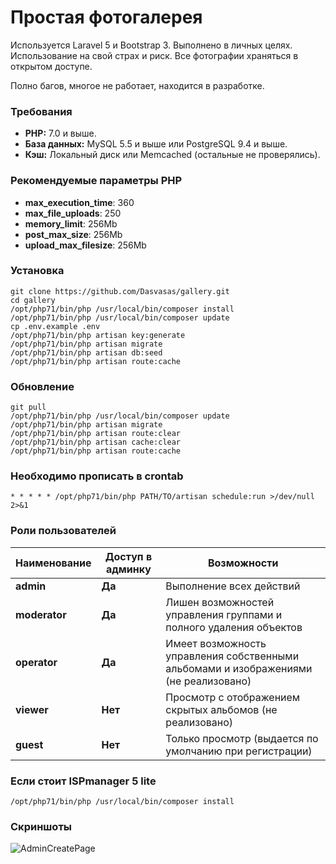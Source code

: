 # Простая фотогалерея

Используется Laravel 5 и Bootstrap 3. Выполнено в личных целях. Использование на 
свой страх и риск. Все фотографии храняться в открытом доступе.

Полно багов, многое не работает, находится в разработке.

### Требования

 - **PHP:** 7.0 и выше.
 - **База данных:** MySQL 5.5 и выше или PostgreSQL 9.4 и выше.
 - **Кэш:** Локальный диск или Memcached (остальные не проверялись).

### Рекомендуемые параметры PHP

 - **max_execution_time**: 360
 - **max_file_uploads**: 250
 - **memory_limit**: 256Mb
 - **post_max_size**: 256Mb
 - **upload_max_filesize**: 256Mb

### Установка

```
git clone https://github.com/Dasvasas/gallery.git
cd gallery
/opt/php71/bin/php /usr/local/bin/composer install
/opt/php71/bin/php /usr/local/bin/composer update
cp .env.example .env
/opt/php71/bin/php artisan key:generate
/opt/php71/bin/php artisan migrate
/opt/php71/bin/php artisan db:seed
/opt/php71/bin/php artisan route:cache
```

### Обновление

```
git pull
/opt/php71/bin/php /usr/local/bin/composer update
/opt/php71/bin/php artisan migrate
/opt/php71/bin/php artisan route:clear
/opt/php71/bin/php artisan cache:clear
/opt/php71/bin/php artisan route:cache
```

### Необходимо прописать в crontab

```
* * * * * /opt/php71/bin/php PATH/TO/artisan schedule:run >/dev/null 2>&1
```

### Роли пользователей

| Наименование | Доступ в админку | Возможности |
|----------|-----|----------------------|
|**admin**| **Да**| Выполнение всех действий |
|**moderator**| **Да**| Лишен возможностей управления группами и полного удаления объектов |
|**operator**| **Да**| Имеет возможность управления собственными альбомами и изображениями (не реализовано) |
|**viewer**| **Нет**| Просмотр с отображением скрытых альбомов (не реализовано) |
|**guest**| **Нет**| Только просмотр (выдается по умолчанию при регистрации) |

### Если стоит ISPmanager 5 lite

```
/opt/php71/bin/php /usr/local/bin/composer install
```

### Скриншоты

![AdminCreatePage](https://twh.club/wp-content/uploads/2017/05/gl_screen_createall.png)
